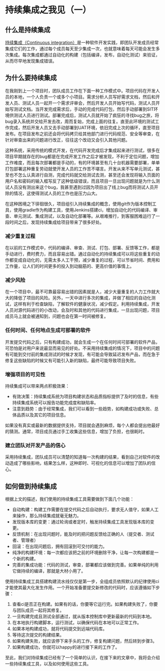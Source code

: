 # 持续集成之我见（一）

## 什么是持续集成

[持续集成（Continuous integration）][1]是一种软件开发实践，即团队开发成员经常集成它们的工作，通过每个成员每天至少集成一次，也就意味着每天可能会发生多次集成。每次集成都通过自动化的构建（包括编译，发布，自动化测试）来验证，从而尽早地发现集成错误。

## 为什么要持续集成

在我刚到上一个项目时，团队成员工作在下面一种工作模式中。项目代码在开发人员的本地，一个人负责一个或多个小项目。需求分析人员写好需求文档，然后和开发人员、测试人员一起开一个需求评审会，然后开发人员开始写代码，测试人员开始写测试文档。当开发完成需求后，手动的完成代码打包，然后手动部署到SIT环境供测试人员进行测试。部署完成后，测试人员就开始了疯狂的寻找bug之旅，将bug录入系统并交给开发去改，周而复始，完成上面的往复。直至此环境的测试工作完成，然后开发人员又去手动部署到UAT环境，依旧完成上次的循环，直至项目发布。在项目发布之前还会将代码拷贝给其他部门进行代码规范、安全等审查，在针对审查出来的问题进行改正，往往这个改动又会引入其他问题。

这种系统，采用传统的模式开发，在代码开发完成后才集成起来进行测试，很多在项目早期就存在的bug都是在完成开发工作之后才被发现，不利于定位问题，增加工作难度，而且每次部署都是手动的，有的环境甚至有几十台机器需要部署，单单打包部署这种重复劳动就使开发人员的工作苦不堪言。开发从来不写单元测试，甚至也不怎么认真进行自测，完成代码就交给测试去测，甚至还会发现将输入页面的用户名和密码的输入框写反了这种低级错误，而且项目一旦出现问题就是为什么测试人员没有测出来这个bug，我甚至遇到过因为项目出了线上bug而将测试人员开除的情况，这使得测试人员的工作也是压力山大。

在这种困境之下徘徊很久，项目组引入持续集成的概念，使用git作为版本控制工具，使用gradle作为构建工具，使用Jenkins搭建ci，增加自动化的代码编译、审查、单元测试、集成测试，以及自动化部署等。从艰难推行，到客服困难运行了一段时间之后，发现持续集成给项目带来了很多好处。

### 减少重复过程

在以前的工作模式中，代码的编译、审查、测试、打包、部署、反馈等工作，都是手动进行，费时费力，而且容易出错。通过自动化的持续集成可以将这些重复的动作都变成自动化的，无需太多人工干预，减少重复的过程，可以节省时间、费用和工作量，让人们的时间更多的投入到动脑筋的、更高价值的事情上。

### 减少风险

在一个项目中，最不可靠最容易出错的因素就是人，减少大量重复的人力工作就大大的降低了项目的风险。另外，一天中进行多次的集成，并做了相应的自动化测试，这样有利于检查缺陷，了解软件的健康状况，减少假定。利用持续集成，开发人员对源代码进行的小改动，会及时和其他的代码进行集成，一旦出现问题，项目成员马上就会被通知到，问题也会在第一时间被修复。

### 任何时间、任何地点生成可部署的软件

开发提交代码之后，只有构建成功，就会生成一个在任何时间可部署的软件产品，可恐怕是对用户来说最显而易见的好处。不采用持续集成的情况下，项目中的问题有可能到交付前的集成测试的时候才发现，有可能会导致延迟发布产品，而在急于修复这些缺陷的时候又有可能引入新的缺陷，最终可能导致项目失败。

### 增强项目的可见性

持续集成可以带来两点积极效果：

* 有效决策：持续集成系统为项目构建状态和品质指标提供了及时的信息，有些持续集成系统可以报告功能完成度和缺陷率。
* 注意到趋势：由于经常集成，我们可以看到一些趋势，如构建成功或失败、总体品质以及其它的项目信息。

如果没有真实或最新的数据提供支持，项目就会遇到麻烦，每个人都会提出他最好的猜测。通常，项目成员通过手工收集这些信息，增加了负担，也很耗时。

### 建立团队对开发产品的信心

采用持续集成，团队成员可以清楚的知道每一次构建的结果，看到自己对软件的改动造成了哪些影响，结果怎么样，这种即时、可视化的信息可以增加了团队的信心。

## 如何做到持续集成

根据上文的描述，我们使用的持续集成工具需要做到下面几个功能：

* 自动构建：构建工作需要在提交代码之后自动执行，要求无人值守，如果人工来操作，那么持续集成就毫无魅力。
* 发现版本库的变更：通过轮询或者定时，触发持续集成工具发现版本库的变更。
* 反馈机制：在出现问题时，能及时的把问题反馈给正确的人（提交者、测试者、管理者）
* 回滚：在出现问题后，拥有回滚到可交付的能力。
* 纯净的构建环境：每一次都应该把之前的环境删除干净，让每一次构建都是一个新的构建。
* 完善的集成功能：代码的测试，审查，部署都应该做到完善。如果单纯的利用它做持续的编译，那就是大材小用了。

使用持续集成工具搭建构建流水线仅仅是第一步，全组成员依照默认的纪律使用ci才能使其最大化发生作用。一个开始准备要提交新修改的代码时，应该遵循如下步骤：

1. 查看ci是否正在构建。如果有的话，你要等它运行完。如果构建失败了，你要与团队成员一起将其修复。
2. 一旦构建完成且测试全部通过，就从版本控制库中更新最新的代码到本地。
3. 在本地执行构建脚本，运行测试，以确保代码在本地可以正常工作。
4. 如果本地构建成功，就将代码提交到远端代码库。
5. 等待这次提交的构建结果。
6. 如果构建失败，就应该停下来手头的工作，修复构建问题，然后转到步骤3。
7. 如果构建成功，你就可以happy的进行接下来的工作了。

至此，我们对持续集成已经有了一个简单的认识，在接下来的文章中，我将会介绍一些持续集成工具，以及如何使用这些工具。

  [1]: http://baike.baidu.com/view/5253255.html
